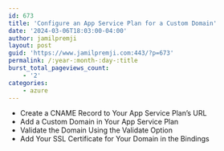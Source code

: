 ```yaml
---
id: 673
title: 'Configure an App Service Plan for a Custom Domain'
date: '2024-03-06T18:03:00-04:00'
author: jamilpremji
layout: post
guid: 'https://www.jamilpremji.com:443/?p=673'
permalink: /:year-:month-:day-:title
burst_total_pageviews_count:
    - '2'
categories:
    - azure
---
```


- Create a CNAME Record to Your App Service Plan’s URL
- Add a Custom Domain in Your App Service Plan
- Validate the Domain Using the Validate Option
- Add Your SSL Certificate for Your Domain in the Bindings
